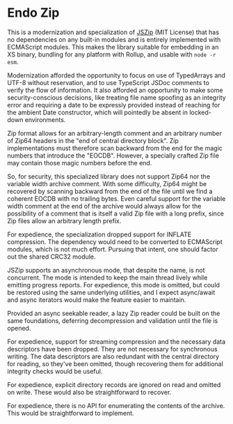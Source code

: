 # Endo Zip

This is a modernization and specialization of [JSZip][] (MIT License) that has
no dependencies on any built-in modules and is entirely implemented with
ECMAScript modules.  This makes the library suitable for embedding in an XS
binary, bundling for any platform with Rollup, and usable with `node -r esm`.

Modernization afforded the opportunity to focus on use of TypedArrays and UTF-8
without reservation, and to use TypeScript JSDoc comments to verify the flow of
information.  It also afforded an opportunity to make some security-conscious
decisions, like treating file name spoofing as an integrity error and
requiring a date to be expressly provided instead of reaching for the ambient
Date constructor, which will pointedly be absent in locked-down environments.

Zip format allows for an arbitrary-length comment and an arbitrary number of
Zip64 headers in the "end of central directory block".
Zip implementations must therefore scan backward from the end for the magic
numbers that introduce the "EOCDB".
However, a specially crafted Zip file may contain those magic numbers
before the end.

So, for security, this specialized library does not support Zip64 nor
the variable width archive comment.
With some difficulty, Zip64 might be recovered by scanning backward from the
end of the file until we find a coherent EOCDB with no trailing bytes.
Even careful support for the variable width comment at the end of the archive
would always allow for the possibility of a comment that is itself a valid Zip
file with a long prefix, since Zip files allow an arbitrary length prefix.

For expedience, the specialization dropped support for INFLATE compression.
The dependency would need to be converted to ECMAScript modules, which is not
much effort. Pursuing that intent, one should factor out the shared CRC32
module.

JSZip supports an asynchronous mode, that despite the name, is not concurrent.
The mode is intended to keep the main thread lively while emitting progress
reports.  For expedience, this mode is omitted, but could be restored using the
same underlying utilities, and I expect async/await and async iterators would
make the feature easier to maintain.

Provided an async seekable reader, a lazy Zip reader could be built on the same
foundations, deferring decompression and validation until the file is opened.

For expedience, support for streaming compression and the necessary data
descriptors have been dropped.  They are not necessary for synchronous writing.
The data descriptors are also redundant with the central directory for reading,
so they've been omitted, though recovering them for additional integrity
checks would be useful.

For expedience, explicit directory records are ignored on read and omitted on
write.  These would also be straightforward to recover.

For expedience, there is no API for enumerating the contents of the archive.
This would be straightforward to implement.

 [JSZip]: https://github.com/Stuk/jszip
